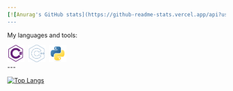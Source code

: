 ```yaml
---
[![Anurag's GitHub stats](https://github-readme-stats.vercel.app/api?username=stalcker2288969&show_icons=true&theme=ambient_gradient)](https://github.com/anuraghazra/github-readme-stats)
---
```

My languages and tools:
<div>
  <img src="https://github.com/devicons/devicon/blob/master/icons/csharp/csharp-line.svg" title="CSharp" alt="C#" width="40" height="40"/>&nbsp;
  <img src="https://github.com/devicons/devicon/blob/master/icons/cplusplus/cplusplus-line.svg" title="Cplusplus" alt="C++" width="40" height="40"/>&nbsp;
  <img src="https://github.com/devicons/devicon/blob/master/icons/python/python-original.svg" title="Cplusplus" alt="C++" width="40" height="40"/>&nbsp;
</div>
---

[![Top Langs](https://github-readme-stats.vercel.app/api/top-langs/?username=stalcker2288969&layout=compact&theme=ambient_gradient)](https://github.com/anuraghazra/github-readme-stats)
